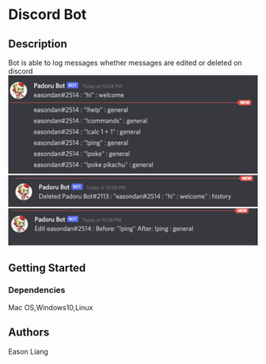 # Discord Bot

## Description

Bot is able to log messages whether messages are edited or deleted on discord
![image](https://github.com/easondan/Discord-Bot/blob/main/Discord%20Bot/history.png)
![image](https://github.com/easondan/Discord-Bot/blob/main/Discord%20Bot/delete.png)
![image](https://github.com/easondan/Discord-Bot/blob/main/Discord%20Bot/edit.png)
## Getting Started

### Dependencies

Mac OS,Windows10,Linux

## Authors

Eason Liang
